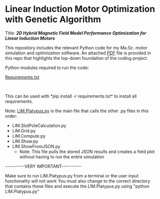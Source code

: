 # Linear Induction Motor Optimization with Genetic Algorithm
Title: **_2D Hybrid Magnetic Field Model Performance Optimization for Linear Induction Motors_**

This repository includes the relevant Python code for my Ma.Sc. motor simulation and optimization software.
An attached [PDF](https://github.com/MichaelThamm/Masters/blob/main/ProjectExplanation_GitHub.pdf) file is provided in this repo that highlights the top-down foundation of the coding project.

Python modules required to run the code:

[Requirements.txt](https://github.com/MichaelThamm/Masters/blob/main/requirements.txt)
<p>&nbsp;</p>
This can be used with *pip install -r requirements.txt* to install all requirements.


Note: [LIM.Platypus.py](https://github.com/MichaelThamm/Masters/blob/main/LIM/Platypus.py) is the main file that calls the other .py files in this order:

* LIM.SlotPoleCalculation.py
* LIM.Grid.py
* LIM.Compute.py
* LIM.Show.py
* LIM.ShowFromJSON.py
  *  Note: This file pulls the stored JSON results and creates a field plot without having to run the entire simulation

----------VERY IMPORTANT----------

Make sure to run LIM.Platypus.py from a terminal or the user input functionality will not work
You must also change to the correct directory that contains these files and execute the LIM.Platypus.py using "python LIM.Platypus.py"

